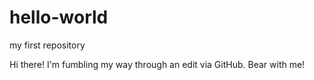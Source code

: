 # hello-world
my first repository

Hi there! I'm fumbling my way through an edit via GitHub. Bear with me!  
